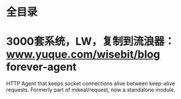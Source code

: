 # 全目录

3000套系统，LW，复制到流浪器：www.yuque.com/wisebit/blog
forever-agent
=============

HTTP Agent that keeps socket connections alive between keep-alive requests. Formerly part of mikeal/request, now a standalone module.
